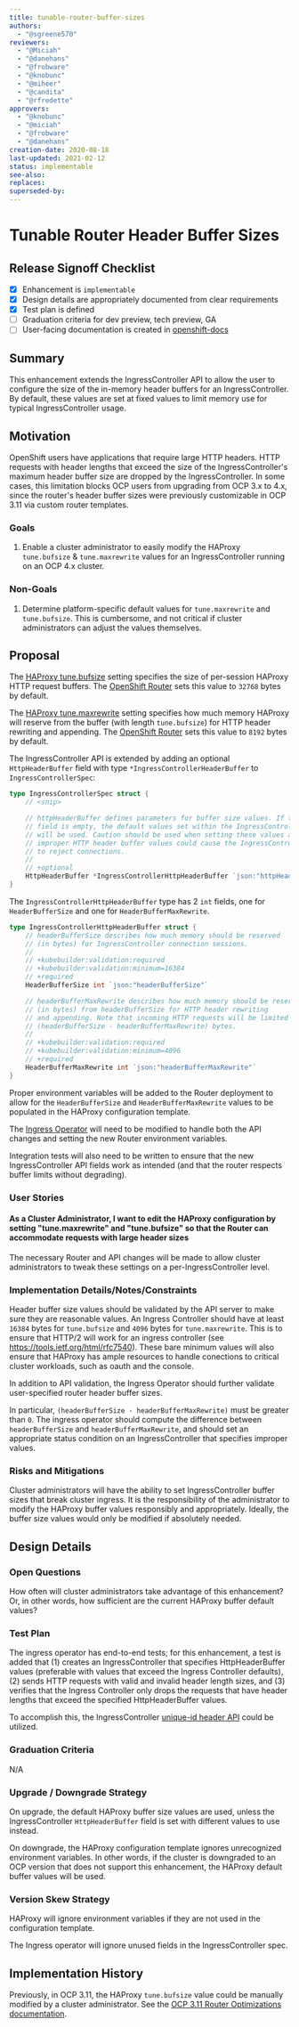 ```yaml
---
title: tunable-router-buffer-sizes
authors:
  - "@sgreene570"
reviewers:
  - "@Miciah"
  - "@danehans"
  - "@frobware"
  - "@knobunc"
  - "@miheer"
  - "@candita"
  - "@rfredette"
approvers:
  - "@knobunc"
  - "@miciah"
  - "@frobware"
  - "@danehans"
creation-date: 2020-08-18
last-updated: 2021-02-12
status: implementable
see-also:
replaces:
superseded-by:
---
```

# Tunable Router Header Buffer Sizes

## Release Signoff Checklist

- [X] Enhancement is `implementable`
- [X] Design details are appropriately documented from clear requirements
- [X] Test plan is defined
- [ ] Graduation criteria for dev preview, tech preview, GA
- [ ] User-facing documentation is created in [openshift-docs](https://github.com/openshift/openshift-docs/)

## Summary

This enhancement extends the IngressController API to allow the user to configure
the size of the in-memory header buffers for an IngressController. By default, these values are
set at fixed values to limit memory use for typical IngressController usage.

## Motivation

OpenShift users have applications that require large HTTP headers. HTTP requests with
header lengths that exceed the size of the IngressController's maximum header buffer size are
dropped by the IngressController. In some cases, this limitation blocks OCP users from upgrading from OCP 3.x
to 4.x, since the router's header buffer sizes were previously customizable in OCP 3.11 via custom
router templates.

### Goals

1. Enable a cluster administrator to easily modify the HAProxy `tune.bufsize` & `tune.maxrewrite` values for an IngressController
running on an OCP 4.x cluster.

### Non-Goals

1. Determine platform-specific default values for `tune.maxrewrite` and `tune.bufsize`. This is cumbersome, and not critical if cluster administrators
can adjust the values themselves.

## Proposal

The [HAProxy tune.bufsize](https://cbonte.github.io/haproxy-dconv/2.0/configuration.html#tune.bufsize) setting specifies
the size of per-session HAProxy HTTP request buffers. The [OpenShift Router](https://github.com/openshift/router)
sets this value to `32768` bytes by default.

The [HAProxy tune.maxrewrite](https://cbonte.github.io/haproxy-dconv/2.0/configuration.html#tune.maxrewrite) setting specifies
how much memory HAProxy will reserve from the buffer (with length `tune.bufsize`) for HTTP header rewriting and appending.
The [OpenShift Router](https://github.com/openshift/router) sets this value to `8192` bytes by default.

The IngressController API is extended by adding an optional `HttpHeaderBuffer` field with
type `*IngressControllerHeaderBuffer` to `IngressControllerSpec`:

```go
type IngressControllerSpec struct {
	// <snip>

	// httpHeaderBuffer defines parameters for buffer size values. If this
	// field is empty, the default values set within the IngressController
	// will be used. Caution should be used when setting these values as
	// improper HTTP header buffer values could cause the IngressController
	// to reject connections.
	//
	// +optional
	HttpHeaderBuffer *IngressControllerHttpHeaderBuffer `json:"httpHeaderBuffer,omitempty"`
}
```

The `IngressControllerHttpHeaderBuffer` type has 2 `int` fields, one for
`HeaderBufferSize` and one for `HeaderBufferMaxRewrite`.

```go
type IngressControllerHttpHeaderBuffer struct {
	// headerBufferSize describes how much memory should be reserved
	// (in bytes) for IngressController connection sessions.
	//
	// +kubebuilder:validation:required
	// +kubebuilder:validation:minimum=16384
	// +required
	HeaderBufferSize int `json:"headerBufferSize"`

	// headerBufferMaxRewrite describes how much memory should be reserved
	// (in bytes) from headerBufferSize for HTTP header rewriting
	// and appending. Note that incoming HTTP requests will be limited to
	// (headerBufferSize - headerBufferMaxRewrite) bytes.
	//
	// +kubebuilder:validation:required
	// +kubebuilder:validation:minimum=4096
	// +required
	HeaderBufferMaxRewrite int `json:"headerBufferMaxRewrite"`
}
```

Proper environment variables will be added to the Router deployment to allow for the `HeaderBufferSize` and `HeaderBufferMaxRewrite` values to be
populated in the HAProxy configuration template.

The [Ingress Operator](https://github.com/openshift/cluster-ingress-operator) will need to be modified to handle both the API changes
and setting the new Router environment variables.

Integration tests will also need to be written to ensure that the new IngressController API fields work as intended (and that the router
respects buffer limits without degrading).

### User Stories

#### As a Cluster Administrator, I want to edit the HAProxy configuration by setting "tune.maxrewrite" and "tune.bufsize" so that the Router can accommodate requests with large header sizes

The necessary Router and API changes will be made to allow cluster administrators to tweak these settings on a per-IngressController level.

### Implementation Details/Notes/Constraints

Header buffer size values should be validated by the API server to make sure they are reasonable values. An Ingress Controller should have at least `16384` bytes for
`tune.bufsize` and `4096` bytes for `tune.maxrewrite`. This is to ensure that HTTP/2 will work for an ingress controller (see https://tools.ietf.org/html/rfc7540).
These bare minimum values will also ensure that HAProxy has ample resources to handle conections to critical cluster workloads, such as oauth and the console.

In addition to API validation, the Ingress Operator should further validate user-specified router header buffer sizes.

In particular, `(headerBufferSize - headerBufferMaxRewrite)` must be greater than `0`. The ingress operator should compute the difference between
`headerBufferSize` and `headerBufferMaxRewrite`, and should set an appropriate status condition on an IngressController that specifies improper values.

### Risks and Mitigations

Cluster administrators will have the ability to set IngressController buffer sizes that break cluster ingress.
It is the responsibility of the administrator to modify the HAProxy buffer values responsibly and appropriately.
Ideally, the buffer size values would only be modified if absolutely needed.

## Design Details

### Open Questions

How often will cluster administrators take advantage of this enhancement?
Or, in other words, how sufficient are the current HAProxy buffer default values?

### Test Plan

The ingress operator has end-to-end tests; for this enhancement, a test is added that
(1) creates an IngressController that specifies HttpHeaderBuffer values (preferable with values that exceed
the Ingress Controller defaults), (2) sends HTTP requests
with valid and invalid header length sizes, and (3) verifies that the Ingress Controller only
drops the requests that have header lengths that exceed the specified HttpHeaderBuffer values.

To accomplish this, the IngressController [unique-id header API](https://github.com/openshift/api/pull/689) could be utilized.

### Graduation Criteria

N/A

### Upgrade / Downgrade Strategy

On upgrade, the default HAProxy buffer size values are used, unless the IngressController `HttpHeaderBuffer` field is set
with different values to use instead.

On downgrade, the HAProxy configuration template ignores unrecognized environment variables. In other words, if the cluster
is downgraded to an OCP version that does not support this enhancement, the HAProxy default buffer values will be used.

### Version Skew Strategy

HAProxy will ignore environment variables if they are not used in the configuration template.

The Ingress operator will ignore unused fields in the IngressController spec.

## Implementation History

Previously, in OCP 3.11, the HAProxy `tune.bufsize` value could be manually modified by a cluster administrator.
See the [OCP 3.11 Router Optimizations documentation](https://docs.openshift.com/container-platform/3.11/scaling_performance/routing_optimization.html).
